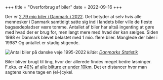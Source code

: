 +++
title = "Overforbrug af biler"
date = 2022-09-16
+++

Der er [2,79 mio biler i Danmark i 2022](www.dst.dk/nyt/38333). Det betyder at selv hvis alle mennesker i Danmark samtidigt satte sig ind i landets biler ville de fleste bagsædepladser være tomme. Antallet af biler har altså ingenting at gøre med hvad der er brug for, men langt mere med hvad der kan sælges. Siden 1998 er Danmark blevet belastet med 1 mio. flere biler. Manglede der biler i 1998? Og antallet er stadig stigende.

![Antal biler på danske veje 1995-2022](/img/bestand-af-kretjer-pr-1.svg)
*kilde: [Danmarks Statistik](https://www.statistikbanken.dk/bil8)*

Biler bliver brugt til ting, hvor der allerede findes meget bedre løsninger. F.eks. er [40% af alle bilture er under 10km](https://www.dr.dk/nyheder/viden/miljoe/er-vi-magelige-naesten-halvdelen-af-alle-ture-i-bil-er-10-km-eller-kortere). Det er distancer hvor man sagtens kunne tage en (el-)cykel.


